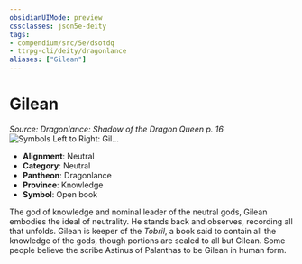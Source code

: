 ```yaml
---
obsidianUIMode: preview
cssclasses: json5e-deity
tags:
- compendium/src/5e/dsotdq
- ttrpg-cli/deity/dragonlance
aliases: ["Gilean"]
---
```

# Gilean
*Source: Dragonlance: Shadow of the Dragon Queen p. 16* 
![Symbols Left to Right: Gil...](/3-Mechanics/CLI/deities/img/dsotdq-013-00-033-neutral-god-symbols.webp#symbol "Symbols Left to Right: Gilean, Chislev, and Lunitari")

- **Alignment**: Neutral
- **Category**: Neutral
- **Pantheon**: Dragonlance
- **Province**: Knowledge
- **Symbol**: Open book

The god of knowledge and nominal leader of the neutral gods, Gilean embodies the ideal of neutrality. He stands back and observes, recording all that unfolds. Gilean is keeper of the *Tobril*, a book said to contain all the knowledge of the gods, though portions are sealed to all but Gilean. Some people believe the scribe Astinus of Palanthas to be Gilean in human form.